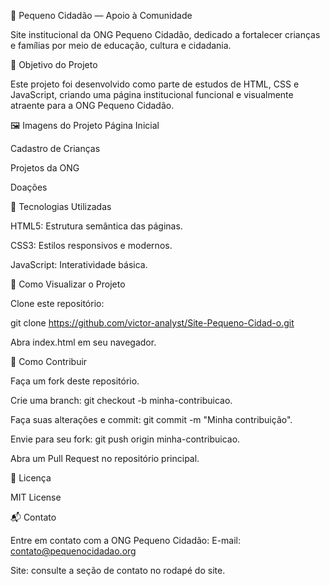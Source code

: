 🧒 Pequeno Cidadão — Apoio à Comunidade






Site institucional da ONG Pequeno Cidadão, dedicado a fortalecer crianças e famílias por meio de educação, cultura e cidadania.

📌 Objetivo do Projeto

Este projeto foi desenvolvido como parte de estudos de HTML, CSS e JavaScript, criando uma página institucional funcional e visualmente atraente para a ONG Pequeno Cidadão.

🖼️ Imagens do Projeto
Página Inicial

Cadastro de Crianças

Projetos da ONG

Doações

🧰 Tecnologias Utilizadas

HTML5: Estrutura semântica das páginas.

CSS3: Estilos responsivos e modernos.

JavaScript: Interatividade básica.

🚀 Como Visualizar o Projeto

Clone este repositório:

git clone https://github.com/victor-analyst/Site-Pequeno-Cidad-o.git


Abra index.html em seu navegador.

🤝 Como Contribuir

Faça um fork deste repositório.

Crie uma branch: git checkout -b minha-contribuicao.

Faça suas alterações e commit: git commit -m "Minha contribuição".

Envie para seu fork: git push origin minha-contribuicao.

Abra um Pull Request no repositório principal.

📄 Licença

MIT License

📬 Contato

Entre em contato com a ONG Pequeno Cidadão:
E-mail: contato@pequenocidadao.org

Site: consulte a seção de contato no rodapé do site.
